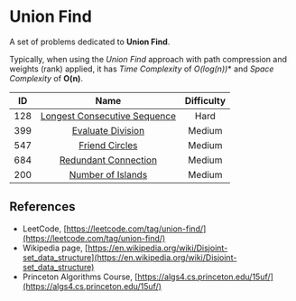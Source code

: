 # Union Find

A set of problems dedicated to **Union Find**.

Typically, when using the *Union Find* approach with path compression and weights (rank)  applied, it has *Time Complexity* of **O(log*(n))** and *Space Complexity* of **O(n)**.

|  ID   |                                            Name                                             | Difficulty |
| :---: | :-----------------------------------------------------------------------------------------: | :--------: |
|  128  | [Longest Consecutive Sequence](https://leetcode.com/problems/longest-consecutive-sequence/) |    Hard    |
|  399  |            [Evaluate Division](https://leetcode.com/problems/evaluate-division/)            |   Medium   |
|  547  |               [Friend Circles](https://leetcode.com/problems/friend-circles/)               |   Medium   |
|  684  |         [Redundant Connection](https://leetcode.com/problems/redundant-connection/)         |   Medium   |
|  200  |            [Number of Islands](https://leetcode.com/problems/number-of-islands/)            |   Medium   |

## References

* LeetCode, [https://leetcode.com/tag/union-find/](https://leetcode.com/tag/union-find/)
* Wikipedia page, [https://en.wikipedia.org/wiki/Disjoint-set_data_structure](https://en.wikipedia.org/wiki/Disjoint-set_data_structure)
* Princeton Algorithms Course, [https://algs4.cs.princeton.edu/15uf/](https://algs4.cs.princeton.edu/15uf/)
